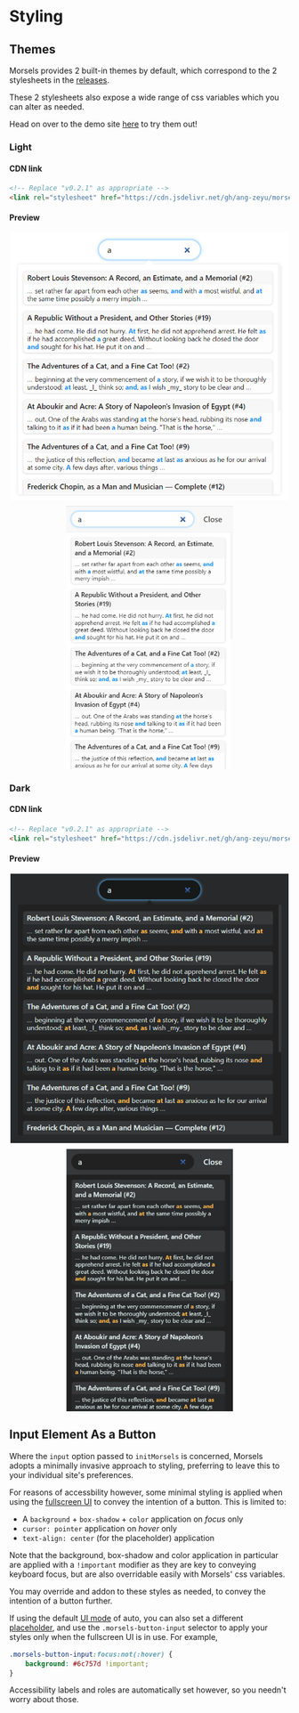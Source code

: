 # Styling

## Themes

Morsels provides 2 built-in themes by default, which correspond to the 2 stylesheets in the [releases](https://github.com/ang-zeyu/morsels/releases).

These 2 stylesheets also expose a wide range of css variables which you can alter as needed.

Head on over to the demo site [here](https://morsels-search.com) to try them out!

### Light

#### CDN link

```html
<!-- Replace "v0.2.1" as appropriate -->
<link rel="stylesheet" href="https://cdn.jsdelivr.net/gh/ang-zeyu/morsels@v0.2.1/packages/search-ui/dist/search-ui-light.css" />
```

#### Preview

<style>
.image-container {
    display: flex;
    align-items: center;
    flex-wrap: wrap;
    justify-content: center;
}

@media screen and (max-width: 1129px) {
    .image-container > img:first-child {
        margin-bottom: 10px;
        min-width: 300px;
        max-width: 500px;
    }

    .image-container > img:last-child {
        width: 300px;
    }
}

@media screen and (min-width: 1130px) {
    .image-container > img:first-child {
        margin-right: 10px;
        height: 440px;
    }

    .image-container > img:last-child {
        height: 440px;
    }
}
</style>

<div class="image-container">
<img src="./images/light-theme.png" alt="Preview of light theme">
<img src="./images/light-theme-fullscreen.png" alt="Preview of light theme (fullscreen)">
</div>

### Dark

#### CDN link

```html
<!-- Replace "v0.2.1" as appropriate -->
<link rel="stylesheet" href="https://cdn.jsdelivr.net/gh/ang-zeyu/morsels@v0.2.1/packages/search-ui/dist/search-ui-dark.css" />
```

#### Preview

<div class="image-container">
<img src="./images/dark-theme.png" alt="Preview of dark theme">
<img src="./images/dark-theme-fullscreen.png" alt="Preview of dark theme (fullscreen)">
</div>

## Input Element As a Button

Where the `input` option passed to `initMorsels` is concerned, Morsels adopts a minimally invasive approach to styling, preferring to leave this to your individual site's preferences.

For reasons of accessbility however, some minimal styling is applied when using the [fullscreen UI](./search_configuration.md#ui-mode) to convey the intention of a button. This is limited to:
- A `background` + `box-shadow` + `color` application on *focus* only
- `cursor: pointer` application on *hover* only
- `text-align: center` (for the placeholder) application

Note that the background, box-shadow and color application in particular are applied with a `!important` modifier as they are key to conveying keyboard focus, but are also overridable easily with Morsels' css variables.

You may override and addon to these styles as needed, to convey the intention of a button further.

If using the default [UI mode](./search_configuration.md#ui-mode) of auto, you can also set a different [placeholder](./search_configuration.md#ui-mode-specific-options), and use the `.morsels-button-input` selector to apply your styles only when the fullscreen UI is in use. For example,

```css
.morsels-button-input:focus:not(:hover) {
    background: #6c757d !important;
}
```

Accessibility labels and roles are automatically set however, so you needn't worry about those.
